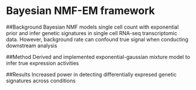 # Bayesian NMF-EM framework

##Background
Bayesian NMF models single cell count with exponential prior and infer genetic signatures in single cell RNA-seq transcriptomic data. However, background rate can confound true signal when conducting downstream analysis

##Method 
Derived and implemented exponential-gaussian mixture model to infer true expression activities


##Results
Increased power in detecting differentially expresed genetic signatures across conditions
